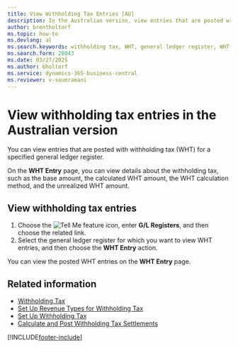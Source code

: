 ```yaml
---
title: View Withholding Tax Entries [AU]
description: In the Australian version, view entries that are posted with withholding tax (WHT) for a specified general ledger register.
author: brentholtorf
ms.topic: how-to
ms.devlang: al
ms.search.keywords: withholding tax, WHT, general ledger register, WHT entry, Australian version
ms.search.form: 28043
ms.date: 03/27/2025
ms.author: bholtorf
ms.service: dynamics-365-business-central
ms.reviewer: v-soumramani
---
```


# View withholding tax entries in the Australian version

You can view entries that are posted with withholding tax (WHT) for a specified general ledger register.  

On the **WHT Entry** page, you can view details about the withholding tax, such as the base amount, the calculated WHT amount, the WHT calculation method, and the unrealized WHT amount.  

## View withholding tax entries  

1. Choose the ![Tell Me feature](../../media/ui-search/search_small.png "Tell me what you want to do") icon, enter **G/L Registers**, and then choose the related link.  
1. Select the general ledger register for which you want to view WHT entries, and then choose the **WHT Entry** action.  

You can view the posted WHT entries on the **WHT Entry** page.  

## Related information

- [Withholding Tax](withholding-tax.md)
- [Set Up Revenue Types for Withholding Tax](how-to-set-up-revenue-types-for-withholding-tax.md)
- [Set Up Withholding Tax](how-to-set-up-withholding-tax.md)
- [Calculate and Post Withholding Tax Settlements](how-to-calculate-and-post-withholding-tax-settlements.md)

[!INCLUDE[footer-include](../../includes/footer-banner.md)]
